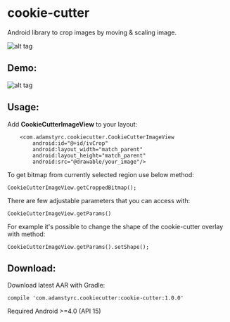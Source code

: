# cookie-cutter
Android library to crop images by moving &amp; scaling image.

![alt tag](https://github.com/adamstyrc/cookie-cutter/blob/master/logo.jpeg)

Demo:
--------

![alt tag](https://github.com/adamstyrc/cookie-cutter/blob/master/video.gif)


Usage:
--------

Add **CookieCutterImageView** to your layout:

```
    <com.adamstyrc.cookiecutter.CookieCutterImageView
        android:id="@+id/ivCrop"
        android:layout_width="match_parent"
        android:layout_height="match_parent"
        android:src="@drawable/your_image"/>
```

To get bitmap from currently selected region use below method:
```
CookieCutterImageView.getCroppedBitmap();
```

There are few adjustable parameters that you can access with:
```
CookieCutterImageView.getParams()
```

For example it's possible to change the shape of the cookie-cutter overlay with method:
```
CookieCutterImageView.getParams().setShape();
```

Download:
--------

Download latest AAR with Gradle:
```
compile 'com.adamstyrc.cookiecutter:cookie-cutter:1.0.0'
```

Required Android >=4.0 (API 15)
